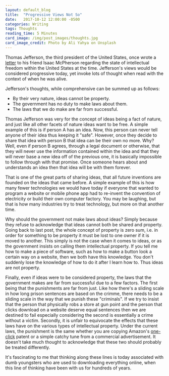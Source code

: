 ```yaml
---
layout: default_blog
title:  "Progressive Views Not So"
date:   2017-10-12 12:00:00 -0500
categories: Writing
tags: Thoughts
reading_time: 5 Minutes
card_image: /img/post_images/thoughts.jpg
card_image_credit: Photo by Ali Yahya on Unsplash
---
```


Thomas Jefferson, the third president of the United States,
once wrote a
[letter](http://press-pubs.uchicago.edu/founders/documents/a1_8_8s12.html)
to his friend Isaac McPherson regarding the state
of intellectual freedom within the United States at the time. Jefferson's views
would be considered progressive today, yet invoke lots of thought when read with
the context of when he was alive.

Jefferson's thoughts, while comprehensive can be summed up as follows:

* By their very nature, ideas cannot be property.
* The government has no duty to make laws about them.
* The laws that we do make are far from successful.

Thomas Jefferson was very for the concept of ideas being a fact of nature, and
just like all other facets of nature ideas want to be free. A simple example of
this is if person A has an idea. Now, this person can never tell anyone of their
idea thus keeping it "safe". However, once they decide to share that idea with
person B that idea can be their own no more. Why? Well, even if person B agrees,
through a legal document or otherwise, that they will never use the information
contained within the idea and that they will never base a new idea off of the
previous one, it is basically impossible to follow through with that promise.
Once someone hears about and understands an idea then that idea will be with
them forever.

That is one of the great parts of sharing ideas, that all future inventions are
founded on the ideas that came before. A simple example of this is how many
fewer technologies we would have today if everyone that wanted to program a
website or mobile phone app had to re-invent the convention of electricity or
build their own computer factory. You may be laughing, but that is how many
industries try to treat technology, but more on that another time.

Why should the government not make laws about ideas? Simply because they refuse
to acknowledge that ideas cannot both be shared and property. Going back to last
post, the whole concept of property is zero sum, i.e. in order for something to
be property it must be lost to one owner if it is moved to another. This simply
is not the case when it comes to ideas, or as the government insists on calling
them intellectual property. If you tell me how to make a piece of software, such
as how to make a button look a certain way on a website, then we both have this
knowledge. You don't suddenly lose the knowledge of how to do it after I learn
how to. Thus ideas are not property.

Finally, even if ideas were to be considered property, the laws that the
government makes are far from successful due to a few factors. The first being
that the punishments are far from just. Like how there's a sliding scale in how
long prison sentences are based on the crimme, there needs to be a sliding scale
in the way that we punish these "criminals". If we try to insist that the person
that physically robs a store at gun point and the person that clicks download on
a website deserve equal sentences then we are destined to fail especially
considering the second is essentially a crime without a victim. Secondly, it is
unfair to equivocate the effects that these laws have on the various types of
intellectual property. Under the current laws, the punishment is the same
whether you are copying Amazon's
[one-click](https://en.wikipedia.org/wiki/1-Click) patent or a simple catchy
tune from a commercial advertisement. It doesn't take much thought to
acknowledge that these two should probably be treated differently.

It's fascinating to me that thinking along these lines is today associated with
dumb youngsters who are used to downloading everything online, when this line of
thinking have been with us for hundreds of years.
